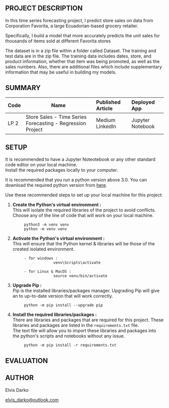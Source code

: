 ## PROJECT DESCRIPTION
In this time series forecasting project, I predict store sales on data from Corporation Favorita, a large Ecuadorian-based grocery retailer. 

Specifically, I build a model that more accurately predicts the unit sales for thousands of items sold at different Favorita stores

The dataset is in a zip file within a folder called Dataset. The training and test data are in the zip file. The training data includes dates, store, and product information, whether that item was being promoted, as well as the sales numbers. Also, there are additional files which include supplementary information that may be useful in building my models.



## SUMMARY
| Code      | Name        | Published Article |  Deployed App |
|-----------|-------------|:-------------|:------|
| LP 2      | Store Sales - Time Series Forecasting - Regression Project| Medium<br />LinkedIn | Jupyter Notebook |




## SETUP
It is recommended to have a Jupyter Noteotebook or any other standard code editor on your local machine.<br />Install the required packages locally to your computer.

It is recommended that you run a python version above 3.0. 
You can download the required python version from [here](https://www.python.org/downloads/).

Use these recommended steps to set up your local machine for this project:

1. **Create the Python's virtual environment :** <br />This will isolate the required libraries of the project to avoid conflicts.<br />Choose any of the line of code that will work on your local machine.

            python3 -m venv venv
            python -m venv venv


2. **Activate the Python's virtual environment :**<br />This will ensure that the Python kernel & libraries will be those of the created isolated environment.

            - for windows : 
                         venv\Scripts\activate

            - for Linux & MacOS :
                         source venv/bin/activate


3. **Upgrade Pip :**<br />Pip is the installed libraries/packages manager. Upgrading Pip will give an to up-to-date version that will work correctly.

            python -m pip install --upgrade pip


4. **Install the required libraries/packages :**<br />There are libraries and packages that are required for this project. These libraries and packages are listed in the `requirements.txt` file.<br />The text file will allow you to import these libraries and packages into the python's scripts and notebooks without any issue.

            python -m pip install -r requirements.txt 



## EVALUATION

## AUTHOR
Elvis Darko

elvis_darko@outlook.com
